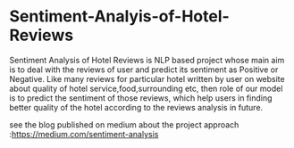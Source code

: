 # Sentiment-Analyis-of-Hotel-Reviews
Sentiment Analysis of Hotel Reviews is NLP based project whose main aim is to deal with the reviews of user and predict its sentiment as Positive or Negative. Like many reviews for particular hotel written by user on website about quality of hotel service,food,surrounding etc, then role of our model is to predict the sentiment of those reviews, which help users in finding better  quality of the hotel  according to the reviews analysis in future.

see the blog published on medium about the project approach :https://medium.com/sentiment-analysis
